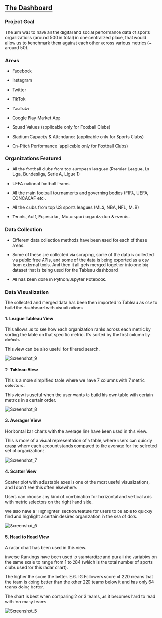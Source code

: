 ## [The Dashboard](https://public.tableau.com/app/profile/tigran.hakobyan/viz/SportsIndustryBenchmarks/Story1)

### Project Goal

The aim was to have all the digital and social performance data of sports organizations (around 500 in total) in one centralized place, that would allow us to benchmark them against each other across various metrics (~ around 50).

### Areas

- Facebook

- Instagram

- Twitter

- TikTok

- YouTube

- Google Play Market App

- Squad Values (applicable only for Football Clubs)

- Stadium Capacity & Attendance (applicable only for Sports Clubs)

- On-Pitch Performance (applicable only for Football Clubs)

### Organizations Featured

- All the football clubs from top european leagues (Premier League, La Liga, Bundesliga, Serie A, Ligue 1)

- UEFA national football teams

- All the main football tournaments and governing bodies (FIFA, UEFA, CONCACAF etc).

- All the clubs from top US sports leagues (MLS, NBA, NFL, MLB)

- Tennis, Golf, Equestrian, Motorsport organization & events.



### Data Collection

- Different data collection methods have been used for each of these areas.

- Some of these are collected via scraping, some of the data is collected via public free APIs, and some of the data is being exported as a csv from external tools. And then it all gets merged together into one big dataset that is being used for the Tableau dashboard.

- All has been done in Python/Jupyter Notebook.


### Data Visualization

The collected and merged data has been then imported to Tableau as csv to build the dashboard with visualizations.

#### 1. League Tableau View

This allows us to see how each organization ranks across each metric by sorting the table on that specific metric. It’s sorted by the first column by default.

This view can be also useful for filtered search.

![Screenshot_9](https://github.com/hakobiant/Spots-Industry-Benchmarking/assets/58417428/6fee05b2-a630-42a9-94cb-830bcb72b089)

#### 2. Tableau View

This is a more simplified table where we have 7 columns with 7 metric selectors.

This view is useful when the user wants to build his own table with certain metrics in a certain order.

![Screenshot_8](https://github.com/hakobiant/Spots-Industry-Benchmarking/assets/58417428/2a514b93-8763-410c-a19b-baa57b137dc2)

#### 3. Averages View

Horizontal bar charts with the average line have been used in this view.

This is more of a visual representation of a table, where users can quickly grasp where each account stands compared to the average for the selected set of organizations.

![Screenshot_7](https://github.com/hakobiant/Spots-Industry-Benchmarking/assets/58417428/64ea4cc2-a694-47d1-83a1-fde033b6fc90)

#### 4. Scatter View

Scatter plot with adjustable axes is one of the most useful visualizations, and I don’t see this often elsewhere.

Users can choose any kind of combination for horizontal and vertical axis with metric selectors on the right hand side.

We also have a ‘Highlighter’ section/feature for users to be able to quickly find and highlight a certain desired organization in the sea of dots.

![Screenshot_6](https://github.com/hakobiant/Spots-Industry-Benchmarking/assets/58417428/6b79d30d-664a-4a6a-b6b7-a53057651fae)

#### 5. Head to Head View

A radar chart has been used in this view.

Inverse Rankings have been used to standardize and put all the variables on the same scale to range from 1 to 284 (which is the total number of sports clubs used for this radar chart). 

The higher the score the better. E.G. IG Followers score of 220 means that the team is doing better than the other 220 teams below it and has only 64 teams doing better.

The chart is best when comparing 2 or 3 teams, as it becomes hard to read with too many teams.

![Screenshot_5](https://github.com/hakobiant/Spots-Industry-Benchmarking/assets/58417428/6b181732-b92f-47f2-9ae3-c34aae870a4e)


